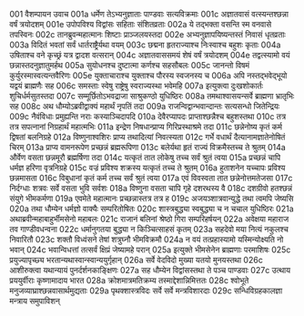 001	वैशम्पायन उवाच
001a	धर्मेण तेऽभ्यनुज्ञाताः पाण्डवाः सत्यविक्रमाः
001c	अज्ञातवासं वत्स्यन्तश्छन्ना वर्षं त्रयोदशम्
001e	उपोपविश्य विद्वांसः सहिताः संशितव्रताः
002a	ये तद्भक्ता वसन्ति स्म वनवासे तपस्विनः
002c	तानब्रुवन्महात्मानः शिष्टाः प्राञ्जलयस्तदा
002e	अभ्यनुज्ञापयिष्यन्तस्तं निवासं धृतव्रताः
003a	विदितं भवतां सर्वं धार्तराष्ट्रैर्यथा वयम्
003c	छद्मना हृतराज्याश्च निःस्वाश्च बहुशः कृताः
004a	उषिताश्च वने कृच्छ्रं यत्र द्वादश वत्सरान्
004c	अज्ञातवाससमयं शेषं वर्षं त्रयोदशम्
004e	तद्वत्स्यामो वयं छन्नास्तदनुज्ञातुमर्हथ
005a	सुयोधनश्च दुष्टात्मा कर्णश्च सहसौबलः
005c	जानन्तो विषमं कुर्युरस्मास्वत्यन्तवैरिणः
005e	युक्ताचाराश्च युक्ताश्च पौरस्य स्वजनस्य च
006a	अपि नस्तद्भवेद्भूयो यद्वयं ब्राह्मणैः सह
006c	समस्ताः स्वेषु राष्ट्रेषु स्वराज्यस्था भवेमहि
007a	इत्युक्त्वा दुःखशोकार्तः शुचिर्धर्मसुतस्तदा
007c	सम्मूर्छितोऽभवद्राजा साश्रुकण्ठो युधिष्ठिरः
008a	तमथाश्वासयन्सर्वे ब्राह्मणा भ्रातृभिः सह
008c	अथ धौम्योऽब्रवीद्वाक्यं महार्थं नृपतिं तदा
009a	राजन्विद्वान्भवान्दान्तः सत्यसन्धो जितेन्द्रियः
009c	नैवंविधाः प्रमुह्यन्ति नराः कस्याञ्चिदापदि
010a	देवैरप्यापदः प्राप्ताश्छन्नैश्च बहुशस्तथा
010c	तत्र तत्र सपत्नानां निग्रहार्थं महात्मभिः
011a	इन्द्रेण निषधान्प्राप्य गिरिप्रस्थाश्रमे तदा
011c	छन्नेनोष्य कृतं कर्म द्विषतां बलनिग्रहे
012a	विष्णुनाश्वशिरः प्राप्य तथादित्यां निवत्स्यता
012c	गर्भे वधार्थं दैत्यानामज्ञातेनोषितं चिरम्
013a	प्राप्य वामनरूपेण प्रच्छन्नं ब्रह्मरूपिणा
013c	बलेर्यथा हृतं राज्यं विक्रमैस्तच्च ते श्रुतम्
014a	और्वेण वसता छन्नमूरौ ब्रह्मर्षिणा तदा
014c	यत्कृतं तात लोकेषु तच्च सर्वं श्रुतं त्वया
015a	प्रच्छन्नं चापि धर्मज्ञ हरिणा वृत्रनिग्रहे
015c	वज्रं प्रविश्य शक्रस्य यत्कृतं तच्च ते श्रुतम्
016a	हुताशनेन यच्चापः प्रविश्य छन्नमासता
016c	विबुधानां कृतं कर्म तच्च सर्वं श्रुतं त्वया
017a	एवं विवस्वता तात छन्नेनोत्तमतेजसा
017c	निर्दग्धाः शत्रवः सर्वे वसता भुवि सर्वशः
018a	विष्णुना वसता चापि गृहे दशरथस्य वै
018c	दशग्रीवो हतश्छन्नं संयुगे भीमकर्मणा
019a	एवमेते महात्मानः प्रच्छन्नास्तत्र तत्र ह
019c	अजयञ्शात्रवान्युद्धे तथा त्वमपि जेष्यसि
020a	तथा धौम्येन धर्मज्ञो वाक्यैः सम्परितोषितः
020c	शास्त्रबुद्ध्या स्वबुद्ध्या च न चचाल युधिष्ठिरः
021a	अथाब्रवीन्महाबाहुर्भीमसेनो महाबलः
021c	राजानं बलिनां श्रेष्ठो गिरा सम्परिहर्षयन्
022a	अवेक्षया महाराज तव गाण्डीवधन्वना
022c	धर्मानुगतया बुद्ध्या न किञ्चित्साहसं कृतम्
023a	सहदेवो मया नित्यं नकुलश्च निवारितौ
023c	शक्तौ विध्वंसने तेषां शत्रुघ्नौ भीमविक्रमौ
024a	न वयं तत्प्रहास्यामो यस्मिन्योक्ष्यति नो भवान्
024c	भवान्विधत्तां तत्सर्वं क्षिप्रं जेष्यामहे परान्
025a	इत्युक्ते भीमसेनेन ब्राह्मणाः परमाशिषः
025c	प्रयुज्यापृच्छ्य भरतान्यथास्वान्स्वान्ययुर्गृहान्
026a	सर्वे वेदविदो मुख्या यतयो मुनयस्तथा
026c	आशीरुक्त्वा यथान्यायं पुनर्दर्शनकाङ्क्षिणः
027a	सह धौम्येन विद्वांसस्तथा ते पञ्च पाण्डवाः
027c	उत्थाय प्रययुर्वीराः कृष्णामादाय भारत
028a	क्रोशमात्रमतिक्रम्य तस्माद्देशान्निमित्ततः
028c	श्वोभूते मनुजव्याघ्राश्छन्नवासार्थमुद्यताः
029a	पृथक्शास्त्रविदः सर्वे सर्वे मन्त्रविशारदाः
029c	सन्धिविग्रहकालज्ञा मन्त्राय समुपाविशन्
